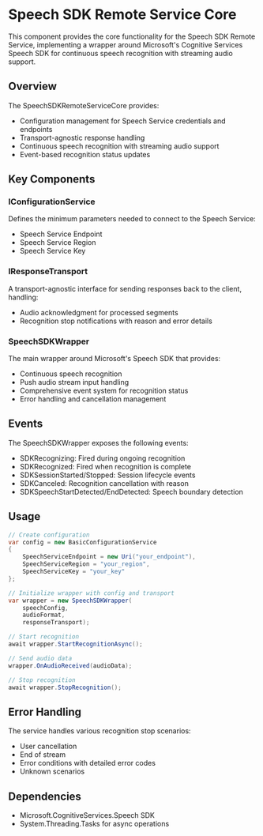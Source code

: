 # Speech SDK Remote Service Core

This component provides the core functionality for the Speech SDK Remote Service, implementing a wrapper around Microsoft's Cognitive Services Speech SDK for continuous speech recognition with streaming audio support.

## Overview

The SpeechSDKRemoteServiceCore provides:
- Configuration management for Speech Service credentials and endpoints
- Transport-agnostic response handling
- Continuous speech recognition with streaming audio support
- Event-based recognition status updates

## Key Components

### IConfigurationService
Defines the minimum parameters needed to connect to the Speech Service:
- Speech Service Endpoint
- Speech Service Region
- Speech Service Key

### IResponseTransport
A transport-agnostic interface for sending responses back to the client, handling:
- Audio acknowledgment for processed segments
- Recognition stop notifications with reason and error details

### SpeechSDKWrapper
The main wrapper around Microsoft's Speech SDK that provides:
- Continuous speech recognition
- Push audio stream input handling
- Comprehensive event system for recognition status
- Error handling and cancellation management

## Events

The SpeechSDKWrapper exposes the following events:
- SDKRecognizing: Fired during ongoing recognition
- SDKRecognized: Fired when recognition is complete
- SDKSessionStarted/Stopped: Session lifecycle events
- SDKCanceled: Recognition cancellation with reason
- SDKSpeechStartDetected/EndDetected: Speech boundary detection

## Usage

```csharp
// Create configuration
var config = new BasicConfigurationService 
{
    SpeechServiceEndpoint = new Uri("your_endpoint"),
    SpeechServiceRegion = "your_region",
    SpeechServiceKey = "your_key"
};

// Initialize wrapper with config and transport
var wrapper = new SpeechSDKWrapper(
    speechConfig,
    audioFormat,
    responseTransport);

// Start recognition
await wrapper.StartRecognitionAsync();

// Send audio data
wrapper.OnAudioReceived(audioData);

// Stop recognition
await wrapper.StopRecognition();
```

## Error Handling

The service handles various recognition stop scenarios:
- User cancellation
- End of stream
- Error conditions with detailed error codes
- Unknown scenarios

## Dependencies

- Microsoft.CognitiveServices.Speech SDK
- System.Threading.Tasks for async operations
